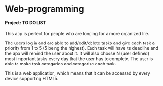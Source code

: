 # Web-programming

#### Project: TO DO LIST
This app is perfect for people who are longing for a more organized life.

The users log in and are able to add/edit/delete tasks and give each task a priority from 1 to 5 (5 being the highest). Each task will have its deadline and the app will remind the user about it. It will also choose N (user defined) most important tasks every day that the user has to complete. The user is able to make task categories and categorize each task.

This is a web application, which means that it can be accessed by every device supporting HTML5.
